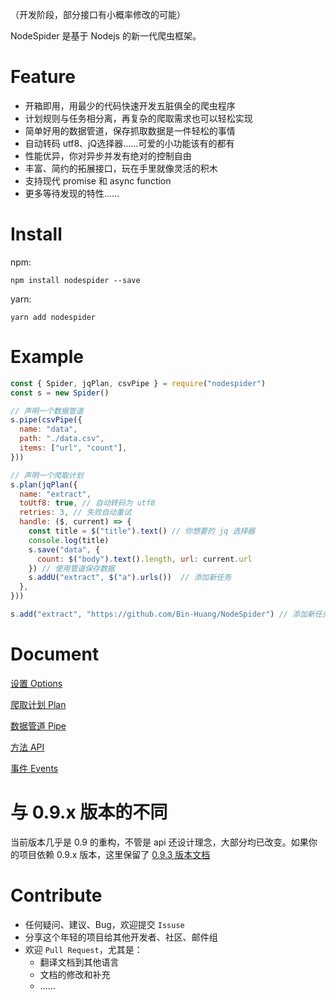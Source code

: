 （开发阶段，部分接口有小概率修改的可能）

NodeSpider 是基于 Nodejs 的新一代爬虫框架。

# Feature

- 开箱即用，用最少的代码快速开发五脏俱全的爬虫程序
- 计划规则与任务相分离，再复杂的爬取需求也可以轻松实现
- 简单好用的数据管道，保存抓取数据是一件轻松的事情
- 自动转码 utf8、jQ选择器……可爱的小功能该有的都有
- 性能优异，你对异步并发有绝对的控制自由
- 丰富、简约的拓展接口，玩在手里就像灵活的积木
- 支持现代 promise 和 async function
- 更多等待发现的特性……

# Install

npm:

```
npm install nodespider --save
```

yarn:

```
yarn add nodespider
```

# Example

```javascript
const { Spider, jqPlan, csvPipe } = require("nodespider")
const s = new Spider()

// 声明一个数据管道
s.pipe(csvPipe({
  name: "data",
  path: "./data.csv",
  items: ["url", "count"],
}))

// 声明一个爬取计划
s.plan(jqPlan({
  name: "extract",
  toUtf8: true, // 自动转码为 utf8
  retries: 3, // 失败自动重试
  handle: ($, current) => {
    const title = $("title").text() // 你想要的 jq 选择器
    console.log(title)
    s.save("data", {
      count: $("body").text().length, url: current.url
    }) // 使用管道保存数据
    s.addU("extract", $("a").urls())  // 添加新任务
  },
}))

s.add("extract", "https://github.com/Bin-Huang/NodeSpider") // 添加新任务
```

# Document

[设置 Options](./doc/cn/option.md)

[爬取计划 Plan](./doc/cn/plans.md)

[数据管道 Pipe](./doc/cn/pipes.md)

[方法 API](./doc/cn/method.md)

[事件 Events](./doc/cn/event.md)

# 与 0.9.x 版本的不同

当前版本几乎是 0.9 的重构，不管是 api 还设计理念，大部分均已改变。如果你的项目依赖 0.9.x 版本，这里保留了 [0.9.3 版本文档](./doc/0.9.3/doc.md)

# Contribute

- 任何疑问、建议、Bug，欢迎提交 `Issuse`
- 分享这个年轻的项目给其他开发者、社区、邮件组
- 欢迎 `Pull Request`，尤其是：
  - 翻译文档到其他语言
  - 文档的修改和补充
  - ……

